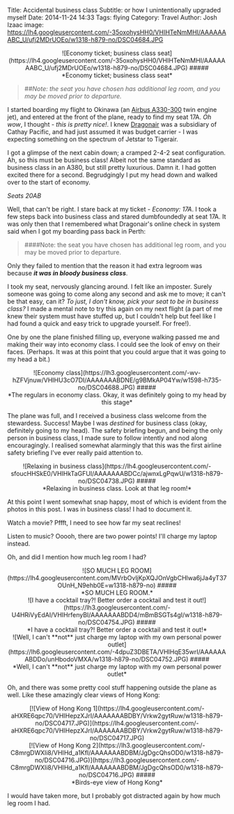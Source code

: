 Title: Accidental business class
Subtitle: or how I unintentionally upgraded myself
Date: 2014-11-24 14:33
Tags: flying
Category: Travel
Author: Josh Izaac
image: https://lh4.googleusercontent.com/-35oxohysHH0/VHIHTeNmMHI/AAAAAAABC_U/ufj2MDrUOEo/w1318-h879-no/DSC04684.JPG

<center>
![Economy ticket; business class seat](https://lh4.googleusercontent.com/-35oxohysHH0/VHIHTeNmMHI/AAAAAAABC_U/ufj2MDrUOEo/w1318-h879-no/DSC04684.JPG)
#####<div align=center>*Economy ticket; business class seat*</div>
</center>

<!-- PELICAN_BEGIN_SUMMARY -->

> ##*Note: the seat you have chosen has additional leg room, and you may be moved prior to departure.*

<!-- PELICAN_END_SUMMARY -->

I started boarding my flight to Okinawa (an [Airbus A330-300](http://en.wikipedia.org/wiki/Airbus_A330) twin engine jet), and entered at the front of the plane, ready to find my seat 17A. *Oh wow*, I thought - *this is pretty nice!*. I knew [Dragonair](http://en.wikipedia.org/wiki/Dragonair) was a subsidiary of Cathay Pacific, and had just assumed it was budget carrier - I was expecting something on the spectrum of Jetstar to Tigerair.

I got a glimpse of the next cabin down; a cramped 2-4-2 seat configuration. Ah, so this must be business class! Albeit not the same standard as business class in an A380, but still pretty luxurious. Damn it. I had gotten excited there for a second. Begrudgingly I put my head down and walked over to the start of economy.

*Seats 20AB*

Well, that can't be right. I stare back at my ticket - *Economy: 17A*. I took a few steps back into business class and stared dumbfoundedly at seat 17A. It was only then that I remembered what Dragonair's online check in system said when I got my boarding pass back in Perth:

> ####Note: the seat you have chosen has additional leg room, and you may be moved prior to departure.

Only they failed to mention that the reason it had extra legroom was because ***it was in bloody business class***.

I took my seat, nervously glancing around. I felt like an imposter. Surely someone was going to come along any second and ask me to move; it can't be that easy, can it? *To just, I don't know, pick your seat to be in business class?* I made a mental note to try this again on my next flight (a part of me knew their system must have stuffed up, but I couldn't help but feel like I had found a quick and easy trick to upgrade yourself. For free!).

One by one the plane finished filling up, everyone walking passed me and making their way into economy class. I could see the look of envy on their faces. (Perhaps. It was at this point that you could argue that it was going to my head a bit.)

<center>
![Economy class](https://lh3.googleusercontent.com/-wv-hZFVjnuw/VHIHU3cO7DI/AAAAAAABDNE/g9BMkAP04Yw/w1598-h735-no/DSC04688.JPG)
#####<div align=center>*The regulars in economy class. Okay, it was definitely going to my head by this stage*</div>
</center>

The plane was full, and I received a business class welcome from the stewardess. Success! Maybe I was *destined* for business class (okay, definitely going to my head). The safety briefing begun, and being the only person in business class, I made sure to follow intently and nod along encouragingly. I realised somewhat alarmingly that this was the first airline safety briefing I've ever really paid attention to.
<center>
![Relaxing in business class](https://lh4.googleusercontent.com/-sfoucHHSkE0/VHIHkTaGFUI/AAAAAAABDCc/ajwnxLgPqwU/w1318-h879-no/DSC04738.JPG)
#####<div align=center>*Relaxing in business class. Look at that leg room!*</div>
</center>

At this point I went somewhat snap happy, most of which is evident from the photos in this post. I was in business class! I had to document it.

Watch a movie? Pffft, I need to see how far my seat reclines!

Listen to music? Ooooh, there are two power points! I'll charge my laptop instead.

Oh, and did I mention how much leg room I had?

<center>
![SO MUCH LEG ROOM](https://lh4.googleusercontent.com/MVrbOvljKpXQJOnVgbCHlwa6jJa4yT37OUnH_N9ehb0E=w1318-h879-no)
#####<div align=center>*SO MUCH LEG ROOM.*</div>
</center>

<center>
![I have a cocktail tray?! Better order a cocktail and test it out!](https://lh3.googleusercontent.com/-U4HRiVyEdAI/VHIHrfenyBI/AAAAAAABDD4/mBmBSGTs4gI/w1318-h879-no/DSC04754.JPG)
#####<div align=center>*I have a cocktail tray?! Better order a cocktail and test it out!*</div>
</center>

<center>
![Well, I can't **not** just charge my laptop with my own personal power outlet](https://lh6.googleusercontent.com/-4dpuZ3DBETA/VHIHqE35wrI/AAAAAAABDDo/unHbodoVMXA/w1318-h879-no/DSC04752.JPG)
#####<div align=center>*Well, I can't **not** just charge my laptop with my own personal power outlet*</div>
</center>

Oh, and there was some pretty cool stuff happening outside the plane as well. Like these amazingly clear views of Hong Kong:

<center>
[![View of Hong Kong 1](https://lh4.googleusercontent.com/-aHXRE6qpc70/VHIHepzXJrI/AAAAAAABDBY/Vrkw2gytRuw/w1318-h879-no/DSC04717.JPG)](https://lh4.googleusercontent.com/-aHXRE6qpc70/VHIHepzXJrI/AAAAAAABDBY/Vrkw2gytRuw/w1318-h879-no/DSC04717.JPG)
</center>

<center>
[![View of Hong Kong 2](https://lh3.googleusercontent.com/-C8mrgDWXli8/VHIHd_a1KfI/AAAAAAABDBM/JgDgcQhsOD0/w1318-h879-no/DSC04716.JPG)](https://lh3.googleusercontent.com/-C8mrgDWXli8/VHIHd_a1KfI/AAAAAAABDBM/JgDgcQhsOD0/w1318-h879-no/DSC04716.JPG)
#####<div align=center>*Birds-eye view of Hong Kong*</div>
</center>

I would have taken more, but I probably got distracted again by how much leg room I had.




